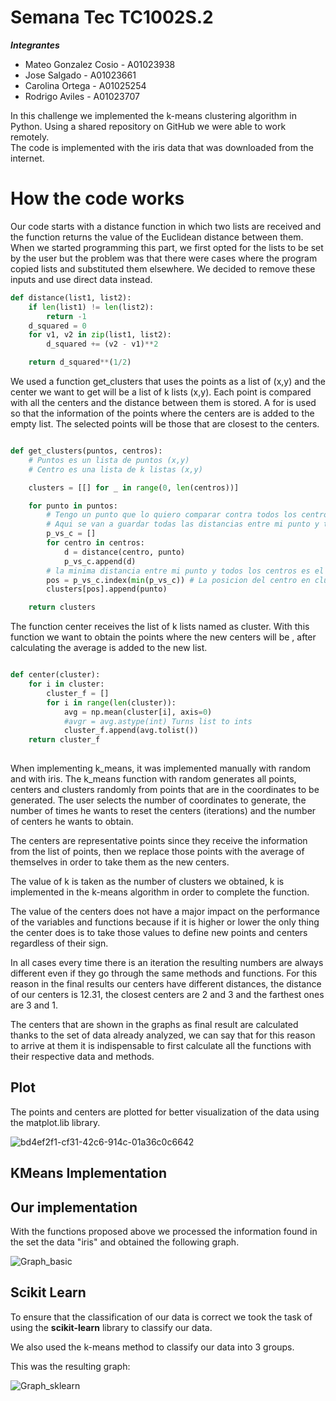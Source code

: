 # Semana Tec TC1002S.2
***Integrantes***
- Mateo Gonzalez Cosio - A01023938
- Jose Salgado - A01023661
- Carolina Ortega - A01025254
- Rodrigo Aviles - A01023707

In this challenge we implemented the k-means clustering algorithm in Python. Using a shared repository on GitHub we were able to work remotely.  
The code is implemented with the iris data that was downloaded from the internet.

# How the code works

Our code starts with a distance function in which two lists are received and the function returns the value of the Euclidean distance between them. When we started programming this part, we first opted for the lists to be set by the user but the problem was that there were cases where the program copied lists and substituted them elsewhere. We decided to remove these inputs and use direct data instead.

```python
def distance(list1, list2):
    if len(list1) != len(list2):
        return -1
    d_squared = 0
    for v1, v2 in zip(list1, list2):
        d_squared += (v2 - v1)**2

    return d_squared**(1/2)

```

We used a function get_clusters that uses the points as a list of (x,y) and the center we want to get will be a list of k lists (x,y).  Each point is compared with all the centers and the distance between them is stored. A for is used so that the information of the points where the centers are is added to the empty list. The selected points will be those that are closest to the centers.

```python

def get_clusters(puntos, centros):
    # Puntos es un lista de puntos (x,y)
    # Centro es una lista de k listas (x,y)

    clusters = [[] for _ in range(0, len(centros))]

    for punto in puntos:
        # Tengo un punto que lo quiero comparar contra todos los centros
        # Aqui se van a guardar todas las distancias entre mi punto y todos los centros
        p_vs_c = []
        for centro in centros:
            d = distance(centro, punto)
            p_vs_c.append(d)
        # la minima distancia entre mi punto y todos los centros es el la key del centro correcto
        pos = p_vs_c.index(min(p_vs_c)) # La posicion del centro en clusters
        clusters[pos].append(punto)

    return clusters
```
    
The function center receives the list of k lists named as cluster. With this function we want to obtain the points where the new centers will be , after calculating the average is added to the new list.

```python

def center(cluster):
    for i in cluster:
        cluster_f = []
        for i in range(len(cluster)):
            avg = np.mean(cluster[i], axis=0)
            #avgr = avg.astype(int) Turns list to ints
            cluster_f.append(avg.tolist())
    return cluster_f
    
```
    
When implementing k_means, it was implemented manually with random and with iris.
The k_means function with random generates all points, centers and clusters randomly from points that are in the coordinates to be generated. The user selects the number of coordinates to generate, the number of times he wants to reset the centers (iterations) and the number of centers he wants to obtain.





The centers are representative points since they receive the information from the list of points, then we replace those points with the average of themselves in order to take them as the new centers.

The value of k is taken as the number of clusters we obtained, k is implemented in the k-means algorithm in order to complete the function.

The value of the centers does not have a major impact on the performance of the variables and functions because if it is higher or lower the only thing the center does is to take those values to define new points and centers regardless of their sign.

In all cases every time there is an iteration the resulting numbers are always different even if they go through the same methods and functions. For this reason in the final results our centers have different distances, the distance of our centers is 12.31, the closest centers are 2 and 3 and the farthest ones are 3 and 1.

The centers that are shown in the graphs as final result are calculated thanks to the set of data already analyzed, we can say that for this reason to arrive at them it is indispensable to first calculate all the functions with their respective data and methods.

## Plot
The points and centers are plotted for better visualization of the data using the matplot.lib library. 

![bd4ef2f1-cf31-42c6-914c-01a36c0c6642](https://user-images.githubusercontent.com/71286113/93649243-24da7880-f9d1-11ea-8ee4-f86b737c8d26.jpg)

## KMeans Implementation

## Our implementation

With the functions proposed above we processed the information found in the set the data "iris" and obtained the following graph.

![Graph_basic](https://user-images.githubusercontent.com/71286113/93691943-08fad380-fab2-11ea-8314-730e8000eeea.png)

## Scikit Learn
To ensure that the classification of our data is correct we took the task of using the **scikit-learn** library to classify our data.

We also used the k-means method to classify our data into 3 groups.

This was the resulting graph:

![Graph_sklearn](https://user-images.githubusercontent.com/71286113/93691951-3e9fbc80-fab2-11ea-9993-c1b73c4cc117.png)
